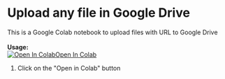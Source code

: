 # Upload any file in Google Drive
This is a Google Colab notebook to upload files with URL to Google Drive
<br><br><b>Usage:</b>
<br>
<a href="https://colab.research.google.com/github/zatch-76/File_Uploader/blob/main/File_Uploader.ipynb" target="_parent\"><img src="https://colab.research.google.com/assets/colab-badge.svg" alt="Open In Colab"/>Open In Colab</a>
1. Click on the "Open in Colab" button
